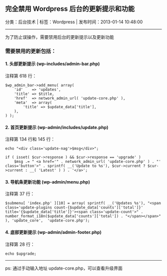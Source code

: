 ## 完全禁用 Wordpress 后台的更新提示和功能

分类：后台技术 | 标签：Wordpress | 发布时间：2013-01-14 10:48:00

___

为了防止误操作，需要禁用后台的更新提示以及更新功能

### 需要禁用的更新包括：

#### 1. 头部更新提示 (wp-includes/admin-bar.php)

注释第 618 行：

    $wp_admin_bar->add_menu( array(
        'id'    => 'updates',
        'title' => $title,
        'href'  => network_admin_url( 'update-core.php' ),
        'meta'  => array(
            'title' => $update_data['title'],
        ),
    ) );

#### 2. 首页更新提示 (wp-admin/includes/update.php)

注释第 134 行和 145 行：

    echo "<div class='update-nag'>$msg</div>";

    if ( isset( $cur->response ) && $cur->response == 'upgrade' )
        $msg .= " <a href='" . network_admin_url( 'update-core.php' ) . "' class='button'>" . sprintf( __('Update to %s'), $cur->current ? $cur->current : __( 'Latest' ) ) . '</a>';

#### 3. 导航条更新功能 (wp-admin/menu.php)

注释第 37 行：

    $submenu[ 'index.php' ][10] = array( sprintf( __('Updates %s'), "<span class='update-plugins count-{$update_data['counts']['total']}' title='{$update_data['title']}'><span class='update-count'>" . number_format_i18n($update_data['counts']['total']) . "</span></span>" ), 'update_core',  'update-core.php');
    
#### 4. 底部更新提示 (wp-admin/admin-footer.php)

注释第 28 行：

    echo $upgrade;

___

ps: 通过手动输入地址 update-core.php，可以查看升级界面
